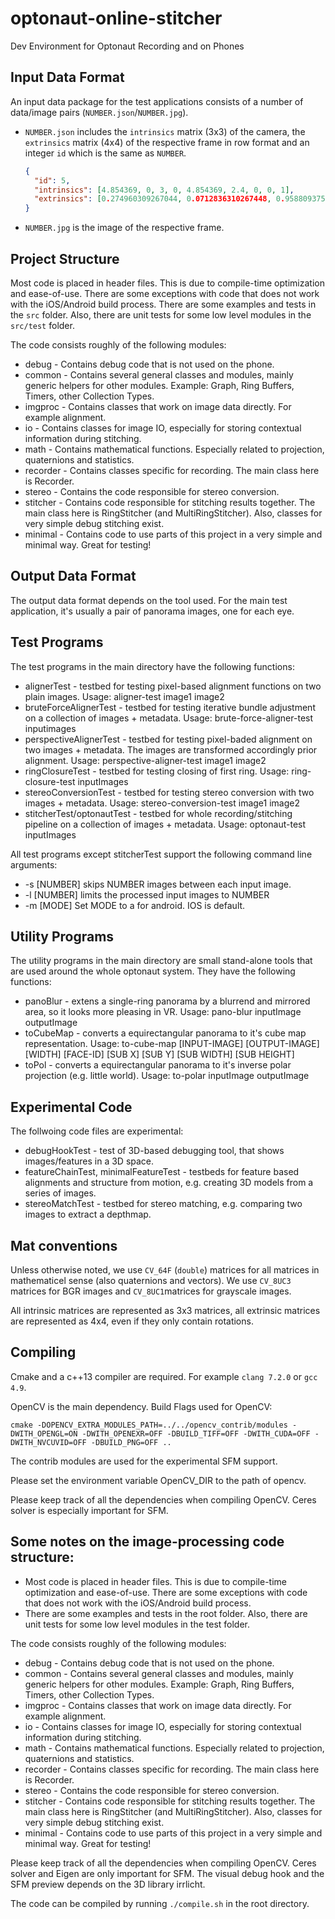 # optonaut-online-stitcher
Dev Environment for Optonaut Recording and on Phones

## Input Data Format

An input data package for the test applications consists of a number of data/image pairs (`NUMBER.json`/`NUMBER.jpg`).

* `NUMBER.json` includes the `intrinsics` matrix (3x3) of the camera, the `extrinsics` matrix (4x4) of the respective frame in row format and an integer `id` which is the same as `NUMBER`.

  ```json
  {
    "id": 5,
    "intrinsics": [4.854369, 0, 3, 0, 4.854369, 2.4, 0, 0, 1],
    "extrinsics": [0.274960309267044, 0.0712836310267448, 0.958809375762939, 0, -0.152490735054016, 0.98785811662674, -0.0297131240367889, 0, -0.949285745620728, -0.138039633631706, 0.282491862773895, 0, 0, 0, 0, 1]
  }
  ```
  
* `NUMBER.jpg` is the image of the respective frame.

## Project Structure

Most code is placed in header files. This is due to compile-time optimization and ease-of-use. There are some exceptions with code that does not work with the iOS/Android build process. 
There are some examples and tests in the ```src``` folder. Also, there are unit tests for some low level modules in the ```src/test``` folder. 

The code consists roughly of the following modules: 
* debug - Contains debug code that is not used on the phone. 
* common - Contains several general classes and modules, mainly generic helpers for other modules. Example: Graph, Ring Buffers, Timers, other Collection Types. 
* imgproc - Contains classes that work on image data directly. For example alignment.  
* io - Contains classes for image IO, especially for storing contextual information during stitching. 
* math - Contains mathematical functions. Especially related to projection, quaternions and statistics. 
* recorder - Contains classes specific for recording. The main class here is Recorder. 
* stereo - Contains the code responsible for stereo conversion. 
* stitcher - Contains code responsible for stitching results together. The main class here is RingStitcher (and MultiRingStitcher). Also, classes for very simple debug stitching exist. 
* minimal - Contains code to use parts of this project in a very simple and minimal way. Great for testing!

## Output Data Format

The output data format depends on the tool used. For the main test application, it's usually a pair of panorama images, one for each eye. 

## Test Programs

The test programs in the main directory have the following functions:
* alignerTest - testbed for testing pixel-based alignment functions on two plain images. Usage: aligner-test image1 image2
* bruteForceAlignerTest - testbed for testing iterative bundle adjustment on a collection of images + metadata. Usage: brute-force-aligner-test inputimages
* perspectiveAlignerTest - testbed for testing pixel-baded alignment on two images + metadata. The images are transformed accordingly prior alignment. Usage: perspective-aligner-test image1 image2
* ringClosureTest - testbed for testing closing of first ring. Usage: ring-closure-test inputImages
* stereoConversionTest - testbed for testing stereo conversion with two images + metadata. Usage: stereo-conversion-test image1 image2
* stitcherTest/optonautTest - testbed for whole recording/stitching pipeline on a collection of images + metadata. Usage: optonaut-test inputImages

All test programs except stitcherTest support the following command line arguments: 
* -s [NUMBER] skips NUMBER images between each input image. 
* -l [NUMBER] limits the processed input images to NUMBER
* -m [MODE] Set MODE to a for android. IOS is default. 

## Utility Programs

The utility programs in the main directory are small stand-alone tools that are used around the whole optonaut system. They have the following functions: 
* panoBlur - extens a single-ring panorama by a blurrend and mirrored area, so it looks more pleasing in VR. Usage: pano-blur inputImage outputImage
* toCubeMap - converts a equirectangular panorama to it's cube map representation. Usage: to-cube-map [INPUT-IMAGE] [OUTPUT-IMAGE] [WIDTH] [FACE-ID] [SUB X] [SUB Y] [SUB WIDTH] [SUB HEIGHT]
* toPol - converts a equirectangular panorama to it's inverse polar projection (e.g. little world). Usage: to-polar inputImage outputImage

## Experimental Code

The follwoing code files are experimental: 
* debugHookTest - test of 3D-based debugging tool, that shows images/features in a 3D space. 
* featureChainTest, minimalFeatureTest - testbeds for feature based alignments and structure from motion, e.g. creating 3D models from a series of images. 
* stereoMatchTest - testbed for stereo matching, e.g. comparing two images to extract a depthmap. 

## Mat conventions

Unless otherwise noted, we use ```CV_64F``` (```double```) matrices for all matrices in mathematicel sense (also quaternions and vectors). We use ```CV_8UC3``` matrices for BGR images and ```CV_8UC1```matrices for grayscale images. 

All intrinsic matrices are represented as 3x3 matrices, all extrinsic matrices are represented as 4x4, even if they only contain rotations. 

## Compiling 

Cmake and a c++13 compiler are required. For example ```clang 7.2.0``` or ```gcc 4.9```. 

OpenCV is the main dependency. Build Flags used for OpenCV:
```
cmake -DOPENCV_EXTRA_MODULES_PATH=../../opencv_contrib/modules -DWITH_OPENGL=ON -DWITH_OPENEXR=OFF -DBUILD_TIFF=OFF -DWITH_CUDA=OFF -DWITH_NVCUVID=OFF -DBUILD_PNG=OFF ..
```
The contrib modules are used for the experimental SFM support. 

Please set the environment variable OpenCV_DIR to the path of opencv. 

Please keep track of all the dependencies when compiling OpenCV. Ceres solver is especially important for SFM. 


## Some notes on the image-processing code structure: 
* Most code is placed in header files. This is due to compile-time optimization and ease-of-use. There are some exceptions with code that does not work with the iOS/Android build process. 
* There are some examples and tests in the root folder. Also, there are unit tests for some low level modules in the test folder. 

The code consists roughly of the following modules: 
* debug - Contains debug code that is not used on the phone. 
* common - Contains several general classes and modules, mainly generic helpers for other modules. Example: Graph, Ring Buffers, Timers, other Collection Types. 
* imgproc - Contains classes that work on image data directly. For example alignment.  
* io - Contains classes for image IO, especially for storing contextual information during stitching. 
* math - Contains mathematical functions. Especially related to projection, quaternions and statistics. 
* recorder - Contains classes specific for recording. The main class here is Recorder. 
* stereo - Contains the code responsible for stereo conversion. 
* stitcher - Contains code responsible for stitching results together. The main class here is RingStitcher (and MultiRingStitcher). Also, classes for very simple debug stitching exist. 
* minimal - Contains code to use parts of this project in a very simple and minimal way. Great for testing!


Please keep track of all the dependencies when compiling OpenCV. Ceres solver and Eigen are only important for SFM. 
The visual debug hook and the SFM preview depends on the 3D library irrlicht. 

The code can be compiled by running ```./compile.sh``` in the root directory. 
